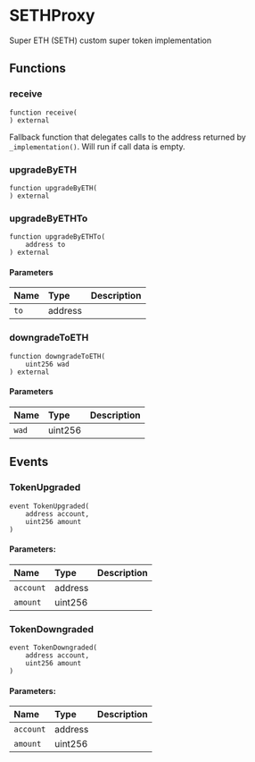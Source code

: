 # SETHProxy

Super ETH (SETH) custom super token implementation

## Functions

### receive

```solidity
function receive(
) external
```

Fallback function that delegates calls to the address returned by `_implementation()`. Will run if call data
is empty.

### upgradeByETH

```solidity
function upgradeByETH(
) external
```

### upgradeByETHTo

```solidity
function upgradeByETHTo(
    address to
) external
```

#### Parameters

| Name | Type | Description |
| :--- | :--- | :---------- |
| `to` | address |  |

### downgradeToETH

```solidity
function downgradeToETH(
    uint256 wad
) external
```

#### Parameters

| Name | Type | Description |
| :--- | :--- | :---------- |
| `wad` | uint256 |  |

## Events

### TokenUpgraded

```solidity
event TokenUpgraded(
    address account,
    uint256 amount
)
```

#### Parameters:

| Name | Type | Description |
| :--- | :--- | :---------- |
| `account` | address |  |
| `amount` | uint256 |  |
### TokenDowngraded

```solidity
event TokenDowngraded(
    address account,
    uint256 amount
)
```

#### Parameters:

| Name | Type | Description |
| :--- | :--- | :---------- |
| `account` | address |  |
| `amount` | uint256 |  |

